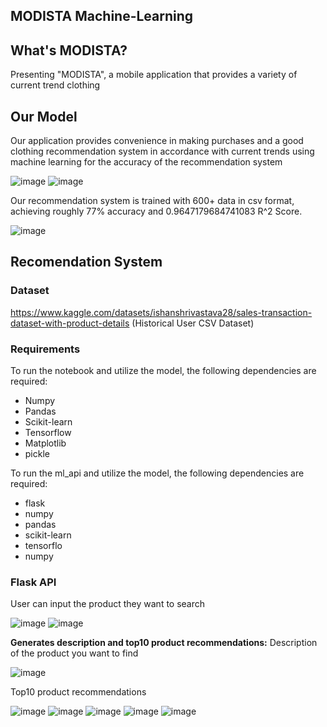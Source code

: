 ## MODISTA Machine-Learning

## What's MODISTA?
Presenting "MODISTA", a mobile application that provides a variety of current trend clothing

## Our Model
Our application provides convenience in making purchases and a good clothing recommendation system in accordance with current trends using machine learning for the accuracy of the recommendation system

![image](https://github.com/Modista-Team/Machine-Learning/assets/170929755/a53e76ce-4573-4b86-8640-40d415b22663)
![image](https://github.com/Modista-Team/Machine-Learning/assets/170929755/31444bbc-a1c9-4481-aa94-c1b585e64d82)

Our recommendation system is trained with 600+ data in csv format, achieving roughly 77% accuracy and 0.9647179684741083 R^2 Score.

![image](https://github.com/Modista-Team/Machine-Learning/assets/170929755/3e42f95d-7204-4449-9e56-38295b7865be)

## Recomendation System
### Dataset
https://www.kaggle.com/datasets/ishanshrivastava28/sales-transaction-dataset-with-product-details (Historical User CSV Dataset)

### Requirements
To run the notebook and utilize the model, the following dependencies are required:
- Numpy
- Pandas
- Scikit-learn
- Tensorflow
- Matplotlib
- pickle

To run the ml_api and utilize the model, the following dependencies are required:
- flask
- numpy
- pandas
- scikit-learn
- tensorflo
- numpy

### Flask API
User can input the product they want to search

![image](https://github.com/Modista-Team/Machine-Learning/assets/170929755/4232ccad-5ae2-4652-9751-2aeac9171d68)
![image](https://github.com/Modista-Team/Machine-Learning/assets/170929755/cfbfd93a-2503-438d-961b-2625f1053950)

**Generates description and top10 product recommendations:**
Description of the product you want to find

![image](https://github.com/Modista-Team/Machine-Learning/assets/170929755/d76cba97-2d4c-46fa-87b8-17b49b7fd0d7)

Top10 product recommendations

![image](https://github.com/Modista-Team/Machine-Learning/assets/170929755/3455397c-f31b-409a-80fc-6239f050d3c3)
![image](https://github.com/Modista-Team/Machine-Learning/assets/170929755/cf4ca519-3dc6-4e7d-85d1-86fb431b3d58)
![image](https://github.com/Modista-Team/Machine-Learning/assets/170929755/2e644f26-2b44-415c-aa02-590903112ce8)
![image](https://github.com/Modista-Team/Machine-Learning/assets/170929755/00dda212-eb6b-434f-bb6f-365f23ba2f23)
![image](https://github.com/Modista-Team/Machine-Learning/assets/170929755/69e83af5-2667-4819-b09e-3ba7f7113a71)








